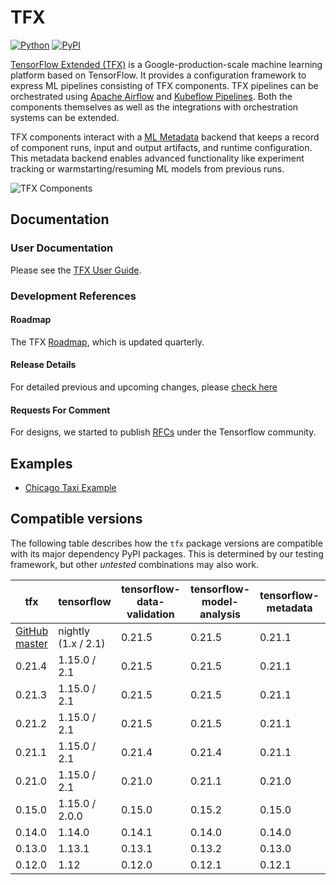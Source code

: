<!-- See: www.tensorflow.org/tfx/ -->

# TFX

[![Python](https://img.shields.io/pypi/pyversions/tfx.svg?style=plastic)](https://github.com/tensorflow/tfx)
[![PyPI](https://badge.fury.io/py/tfx.svg)](https://badge.fury.io/py/tfx)

[TensorFlow Extended (TFX)](https://tensorflow.org/tfx) is a
Google-production-scale machine learning platform based on TensorFlow. It
provides a configuration framework to express ML pipelines consisting of TFX
components. TFX pipelines can be orchestrated using
[Apache Airflow](https://airflow.apache.org/) and
[Kubeflow Pipelines](https://www.kubeflow.org/). Both the components themselves
as well as the integrations with orchestration systems can be extended.

TFX components interact with a
[ML Metadata](https://github.com/google/ml-metadata) backend that keeps a record
of component runs, input and output artifacts, and runtime configuration. This
metadata backend enables advanced functionality like experiment tracking or
warmstarting/resuming ML models from previous runs.

![TFX Components](https://raw.github.com/tensorflow/tfx/master/docs/guide/images/diag_all.png)

## Documentation

### User Documentation

Please see the
[TFX User Guide](https://github.com/tensorflow/tfx/blob/master/docs/guide/index.md).

### Development References

#### Roadmap

The TFX [Roadmap](https://github.com/tensorflow/tfx/blob/master/ROADMAP.md),
which is updated quarterly.

#### Release Details

For detailed previous and upcoming changes, please
[check here](https://github.com/tensorflow/tfx/blob/master/RELEASE.md)

#### Requests For Comment

For designs, we started to publish
[RFCs](https://github.com/tensorflow/community/tree/master/rfcs) under the
Tensorflow community.

## Examples

*   [Chicago Taxi Example](https://github.com/tensorflow/tfx/tree/master/tfx/examples/chicago_taxi_pipeline)

## Compatible versions

The following table describes how the `tfx` package versions are compatible with
its major dependency PyPI packages. This is determined by our testing framework,
but other *untested* combinations may also work.

tfx                                                                                 | tensorflow          | tensorflow-data-validation | tensorflow-model-analysis | tensorflow-metadata | tensorflow-transform | ml-metadata | apache-beam[gcp] | pyarrow | tfx-bsl |
----------------------------------------------------------------------------------- | ------------------- | -------------------------- | ------------------------- | ------------------- | -------------------- | ----------- | -----------------| ------- | ------- |
[GitHub master](https://github.com/tensorflow/tfx/blob/master/RELEASE.md)           | nightly (1.x / 2.1) | 0.21.5                     | 0.21.5                    | 0.21.1              | 0.21.2               | 0.21.2      | 2.17.0           | 0.15.0  | 0.21.4  |
0.21.4                                                                              | 1.15.0 / 2.1        | 0.21.5                     | 0.21.5                    | 0.21.1              | 0.21.2               | 0.21.2      | 2.17.0           | 0.15.0  | 0.21.4  |
0.21.3                                                                              | 1.15.0 / 2.1        | 0.21.5                     | 0.21.5                    | 0.21.1              | 0.21.2               | 0.21.2      | 2.17.0           | 0.15.0  | 0.21.4  |
0.21.2                                                                              | 1.15.0 / 2.1        | 0.21.5                     | 0.21.5                    | 0.21.1              | 0.21.2               | 0.21.2      | 2.17.0           | 0.15.0  | 0.21.4  |
0.21.1                                                                              | 1.15.0 / 2.1        | 0.21.4                     | 0.21.4                    | 0.21.1              | 0.21.2               | 0.21.2      | 2.17.0           | 0.15.0  | 0.21.3  |
0.21.0                                                                              | 1.15.0 / 2.1        | 0.21.0                     | 0.21.1                    | 0.21.0              | 0.21.0               | 0.21.0      | 2.17.0           | 0.15.0  | 0.21.0  |
0.15.0                                                                              | 1.15.0 / 2.0.0      | 0.15.0                     | 0.15.2                    | 0.15.0              | 0.15.0               | 0.15.0      | 2.16.0           | 0.14.0  | 0.15.1  |
0.14.0                                                                              | 1.14.0              | 0.14.1                     | 0.14.0                    | 0.14.0              | 0.14.0               | 0.14.0      | 2.14.0           | 0.14.0  | n/a     |
0.13.0                                                                              | 1.13.1              | 0.13.1                     | 0.13.2                    | 0.13.0              | 0.13.0               | 0.13.2      | 2.12.0           | n/a     | n/a     |
0.12.0                                                                              | 1.12                | 0.12.0                     | 0.12.1                    | 0.12.1              | 0.12.0               | 0.13.2      | 2.10.0           | n/a     | n/a     |
